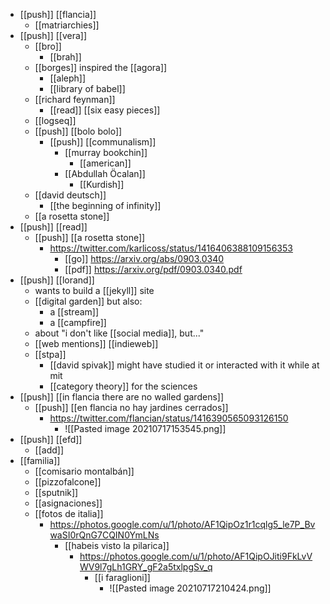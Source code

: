 - [[push]] [[flancia]]
	- [[matriarchies]]
- [[push]] [[vera]]
	- [[bro]]
		- [[brah]]
	- [[borges]] inspired the [[agora]]
		- [[aleph]]
		- [[library of babel]]
	- [[richard feynman]]
		- [[read]] [[six easy pieces]]
	- [[logseq]]
	- [[push]] [[bolo bolo]]
		- [[push]] [[communalism]]
			- [[murray bookchin]]
				- [[american]]
			- [[Abdullah Öcalan]]
				- [[Kurdish]]
	- [[david deutsch]]
		- [[the beginning of infinity]]
	- [[a rosetta stone]]
- [[push]] [[read]]
	- [[push]] [[a rosetta stone]]
		- https://twitter.com/karlicoss/status/1416406388109156353
			- [[go]] https://arxiv.org/abs/0903.0340
			- [[pdf]] https://arxiv.org/pdf/0903.0340.pdf
- [[push]] [[lorand]]
	- wants to build a [[jekyll]] site
	- [[digital garden]] but also:
		- a [[stream]]
		- a [[campfire]]
	- about "i don't like [[social media]], but..."
	- [[web mentions]] [[indieweb]]
	- [[stpa]]
		- [[david spivak]] might have studied it or interacted with it while at mit
		- [[category theory]] for the sciences
- [[push]] [[in flancia there are no walled gardens]]
	- [[push]] [[en flancia no hay jardines cerrados]]
		- https://twitter.com/flancian/status/1416390565093126150
			- ![[Pasted image 20210717153545.png]]
- [[push]] [[efd]]
	- [[add]]
- [[familia]]
	- [[comisario montalbán]]
	- [[pizzofalcone]]
	- [[sputnik]]
	- [[asignaciones]]
	- [[fotos de italia]]
		- https://photos.google.com/u/1/photo/AF1QipOz1r1cqlg5_le7P_BvwaSI0rQnG7CQIN0YmLNs
			- [[habeis visto la pilarica]]
				- https://photos.google.com/u/1/photo/AF1QipOJiti9FkLvVWV9l7gLh1GRY_gF2a5txlpgSv_q
					- [[i faraglioni]]
						- ![[Pasted image 20210717210424.png]]